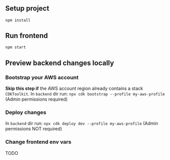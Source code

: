 # <Project name>
## Setup project
`npm install`
## Run frontend
`npm start`
## Preview backend changes locally
### Bootstrap your AWS account
**Skip this step if** the AWS account region already contains a stack `CDKToolkit`.
In `backend` dir run: `npx cdk bootstrap --profile my-aws-profile` (Admin permissions required)
### Deploy changes
In `backend` dir run: `npx cdk deploy dev --profile my-aws-profile` (Admin permissions NOT required)
### Change frontend env vars
TODO
